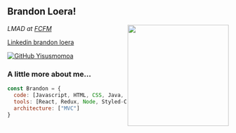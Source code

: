 <h2> Brandon Loera!</h2>
<img align='right' src="https://static.wixstatic.com/media/97b295_cb2efad59c0942928d7451e571dc582c~mv2.gif" width="230">
<p><em>LMAD at <a href="https://www.fcfm.uanl.mx">FCFM</a> </em>
</p>

[Linkedin brandon loera](https://www.linkedin.com/in/brandon-loera-silva/)

[![GitHub Yisusmomoa](https://img.shields.io/github/followers/Yisusmomoa?label=follow&style=social)](https://github.com/Yisusmomoa)

### A little more about me...  

```javascript
const Brandon = {
  code: [Javascript, HTML, CSS, Java, Typescript, React, Node, Express, .net, Android, kotlin],
  tools: [React, Redux, Node, Styled-Components, Figma, Sequelize, Android],
  architecture: ["MVC"]
}
```

<!--
**Yisusmomoa/Yisusmomoa** is a ✨ _special_ ✨ repository because its `README.md` (this file) appears on your GitHub profile.

Here are some ideas to get you started:

- 🔭 I’m currently working on ...
- 🌱 I’m currently learning ...
- 👯 I’m looking to collaborate on ...
- 🤔 I’m looking for help with ...
- 💬 Ask me about ...
- 📫 How to reach me: ...
- 😄 Pronouns: ...
- ⚡ Fun fact: ...
-->
